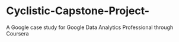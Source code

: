 # Cyclistic-Capstone-Project-
A Google case study for Google Data Analytics Professional through Coursera
